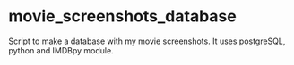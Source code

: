 # movie_screenshots_database
Script to make a database with my movie screenshots.
It uses postgreSQL, python and IMDBpy module.
